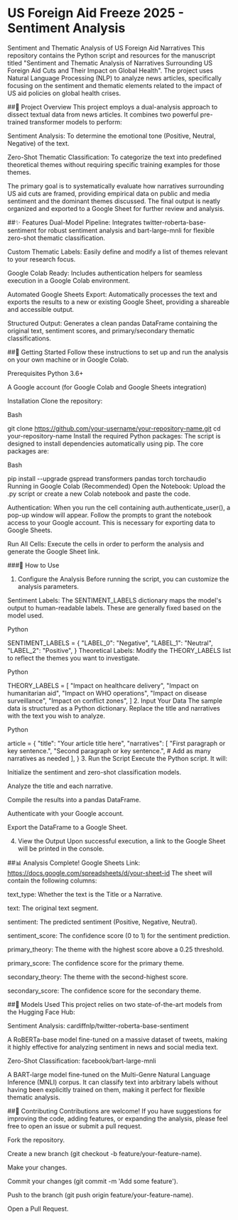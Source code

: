 # US Foreign Aid Freeze 2025 - Sentiment Analysis
Sentiment and Thematic Analysis of US Foreign Aid Narratives
This repository contains the Python script and resources for the manuscript titled "Sentiment and Thematic Analysis of Narratives Surrounding US Foreign Aid Cuts and Their Impact on Global Health". The project uses Natural Language Processing (NLP) to analyze news articles, specifically focusing on the sentiment and thematic elements related to the impact of US aid policies on global health crises.

##📜 Project Overview
This project employs a dual-analysis approach to dissect textual data from news articles. It combines two powerful pre-trained transformer models to perform:

Sentiment Analysis: To determine the emotional tone (Positive, Neutral, Negative) of the text.

Zero-Shot Thematic Classification: To categorize the text into predefined theoretical themes without requiring specific training examples for those themes.

The primary goal is to systematically evaluate how narratives surrounding US aid cuts are framed, providing empirical data on public and media sentiment and the dominant themes discussed. The final output is neatly organized and exported to a Google Sheet for further review and analysis.

##✨ Features
Dual-Model Pipeline: Integrates twitter-roberta-base-sentiment for robust sentiment analysis and bart-large-mnli for flexible zero-shot thematic classification.

Custom Thematic Labels: Easily define and modify a list of themes relevant to your research focus.

Google Colab Ready: Includes authentication helpers for seamless execution in a Google Colab environment.

Automated Google Sheets Export: Automatically processes the text and exports the results to a new or existing Google Sheet, providing a shareable and accessible output.

Structured Output: Generates a clean pandas DataFrame containing the original text, sentiment scores, and primary/secondary thematic classifications.

##🚀 Getting Started
Follow these instructions to set up and run the analysis on your own machine or in Google Colab.

Prerequisites
Python 3.6+

A Google account (for Google Colab and Google Sheets integration)

Installation
Clone the repository:

Bash

git clone https://github.com/your-username/your-repository-name.git
cd your-repository-name
Install the required Python packages:
The script is designed to install dependencies automatically using pip. The core packages are:

Bash

pip install --upgrade gspread transformers pandas torch torchaudio
Running in Google Colab (Recommended)
Open the Notebook: Upload the .py script or create a new Colab notebook and paste the code.

Authentication: When you run the cell containing auth.authenticate_user(), a pop-up window will appear. Follow the prompts to grant the notebook access to your Google account. This is necessary for exporting data to Google Sheets.

Run All Cells: Execute the cells in order to perform the analysis and generate the Google Sheet link.

###🔧 How to Use
1. Configure the Analysis
Before running the script, you can customize the analysis parameters.

Sentiment Labels: The SENTIMENT_LABELS dictionary maps the model's output to human-readable labels. These are generally fixed based on the model used.

Python

SENTIMENT_LABELS = {
    "LABEL_0": "Negative",
    "LABEL_1": "Neutral",
    "LABEL_2": "Positive",
}
Theoretical Labels: Modify the THEORY_LABELS list to reflect the themes you want to investigate.

Python

THEORY_LABELS = [
    "Impact on healthcare delivery",
    "Impact on humanitarian aid",
    "Impact on WHO operations",
    "Impact on disease surveillance",
    "Impact on conflict zones",
]
2. Input Your Data
The sample data is structured as a Python dictionary. Replace the title and narratives with the text you wish to analyze.

Python

article = {
    "title": "Your article title here",
    "narratives": [
        "First paragraph or key sentence.",
        "Second paragraph or key sentence.",
        # Add as many narratives as needed
    ],
}
3. Run the Script
Execute the Python script. It will:

Initialize the sentiment and zero-shot classification models.

Analyze the title and each narrative.

Compile the results into a pandas DataFrame.

Authenticate with your Google account.

Export the DataFrame to a Google Sheet.

4. View the Output
Upon successful execution, a link to the Google Sheet will be printed in the console.

##📊 Analysis Complete! Google Sheets Link: https://docs.google.com/spreadsheets/d/your-sheet-id
The sheet will contain the following columns:

text_type: Whether the text is the Title or a Narrative.

text: The original text segment.

sentiment: The predicted sentiment (Positive, Negative, Neutral).

sentiment_score: The confidence score (0 to 1) for the sentiment prediction.

primary_theory: The theme with the highest score above a 0.25 threshold.

primary_score: The confidence score for the primary theme.

secondary_theory: The theme with the second-highest score.

secondary_score: The confidence score for the secondary theme.

##🤖 Models Used
This project relies on two state-of-the-art models from the Hugging Face Hub:

Sentiment Analysis: cardiffnlp/twitter-roberta-base-sentiment

A RoBERTa-base model fine-tuned on a massive dataset of tweets, making it highly effective for analyzing sentiment in news and social media text.

Zero-Shot Classification: facebook/bart-large-mnli

A BART-large model fine-tuned on the Multi-Genre Natural Language Inference (MNLI) corpus. It can classify text into arbitrary labels without having been explicitly trained on them, making it perfect for flexible thematic analysis.

##🤝 Contributing
Contributions are welcome! If you have suggestions for improving the code, adding features, or expanding the analysis, please feel free to open an issue or submit a pull request.

Fork the repository.

Create a new branch (git checkout -b feature/your-feature-name).

Make your changes.

Commit your changes (git commit -m 'Add some feature').

Push to the branch (git push origin feature/your-feature-name).

Open a Pull Request.

